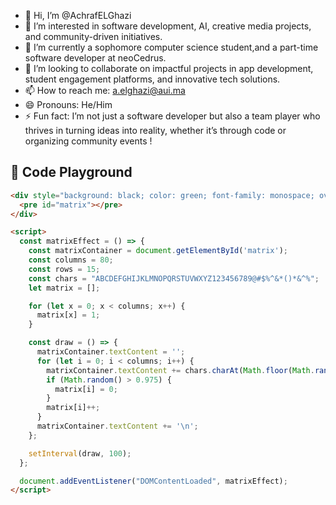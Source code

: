 - 👋 Hi, I’m @AchrafELGhazi
- 👀 I’m interested in software development, AI, creative media projects, and community-driven initiatives.
- 🌱 I’m currently a sophomore computer science student,and a part-time software developer at neoCedrus.
- 💞️ I’m looking to collaborate on impactful projects in app development, student engagement platforms, and innovative tech solutions.
- 📫 How to reach me: a.elghazi@aui.ma
- 😄 Pronouns: He/Him
- ⚡ Fun fact: I’m not just a software developer but also a team player who thrives in turning ideas into reality, whether it’s through code or organizing community events !

<!---
AchrafELGhazi/AchrafELGhazi is a ✨ special ✨ repository because its `README.md` (this file) appears on your GitHub profile.
You can click the Preview link to take a look at your changes.
--->
## 🌟 Code Playground

```html
<div style="background: black; color: green; font-family: monospace; overflow: hidden; padding: 20px;">
  <pre id="matrix"></pre>
</div>

<script>
  const matrixEffect = () => {
    const matrixContainer = document.getElementById('matrix');
    const columns = 80;
    const rows = 15;
    const chars = "ABCDEFGHIJKLMNOPQRSTUVWXYZ123456789@#$%^&*()*&^%";
    let matrix = [];

    for (let x = 0; x < columns; x++) {
      matrix[x] = 1;
    }

    const draw = () => {
      matrixContainer.textContent = '';
      for (let i = 0; i < columns; i++) {
        matrixContainer.textContent += chars.charAt(Math.floor(Math.random() * chars.length));
        if (Math.random() > 0.975) {
          matrix[i] = 0;
        }
        matrix[i]++;
      }
      matrixContainer.textContent += '\n';
    };

    setInterval(draw, 100);
  };

  document.addEventListener("DOMContentLoaded", matrixEffect);
</script>
